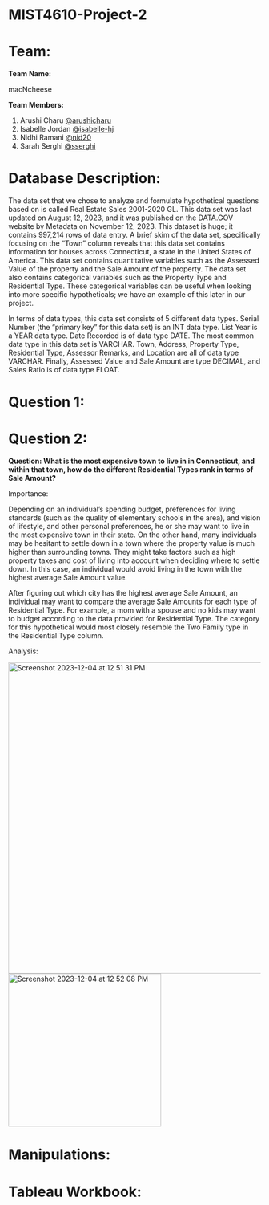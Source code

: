 # MIST4610-Project-2
# Team: 
**Team Name:**

macNcheese

**Team Members:**

1. Arushi Charu [@arushicharu](https://github.com/arushicharu)
2. Isabelle Jordan [@isabelle-hj](https://github.com/isabelle-hj)
3. Nidhi Ramani [@nid20](https://github.com/nid20)
4. Sarah Serghi [@sserghi](https://github.com/sserghi)

# Database Description:

The data set that we chose to analyze and formulate hypothetical questions based on is called Real Estate Sales 2001-2020 GL. This data set was last updated on August 12, 2023, and it was published on the DATA.GOV website by Metadata on November 12, 2023. This dataset is huge; it contains 997,214 rows of data entry. A brief skim of the data set, specifically focusing on the “Town” column reveals that this data set contains information for houses across Connecticut, a state in the United States of America. This data set contains quantitative variables such as the Assessed Value of the property and the Sale Amount of the property. The data set also contains categorical variables such as the Property Type and Residential Type. These categorical variables can be useful when looking into more specific hypotheticals; we have an example of this later in our project. 

In terms of data types, this data set consists of 5 different data types. Serial Number (the “primary key” for this data set) is an INT data type. List Year is a YEAR data type. Date Recorded is of data type DATE. The most common data type in this data set is VARCHAR. Town, Address, Property Type, Residential Type, Assessor Remarks, and Location are all of data type VARCHAR. Finally, Assessed Value and Sale Amount are type DECIMAL, and Sales Ratio is of data type FLOAT. 


# Question 1:

# Question 2:

**Question: What is the most expensive town to live in in Connecticut, and within that town, how do the different Residential Types rank in terms of Sale Amount?**

Importance: 

Depending on an individual’s spending budget, preferences for living standards (such as the quality of elementary schools in the area), and vision of lifestyle, and other personal preferences, he or she may want to live in the most expensive town in their state. 
On the other hand, many individuals may be hesitant to settle down in a town where the property value is much higher than surrounding towns. They might take factors such as high property taxes and cost of living into account when deciding where to settle down. In this case, an individual would avoid living in the town with the highest average Sale Amount value. 
 
After figuring out which city has the highest average Sale Amount, an individual may want to compare the average Sale Amounts for each type of Residential Type. For example, a mom with a spouse and no kids may want to budget according to the data provided for Residential Type. The category for this hypothetical would most closely resemble the Two Family type in the Residential Type column. 

Analysis: 

<img width="620" alt="Screenshot 2023-12-04 at 12 51 31 PM" src="https://github.com/isabelle-hj/MIST4610-Project-2/assets/148258434/9dc4f581-1059-4d1f-941e-36128dc83e34">

<img width="305" alt="Screenshot 2023-12-04 at 12 52 08 PM" src="https://github.com/isabelle-hj/MIST4610-Project-2/assets/148258434/114a3055-b030-419c-8e98-69275f57f88c">


# Manipulations:

# Tableau Workbook:
